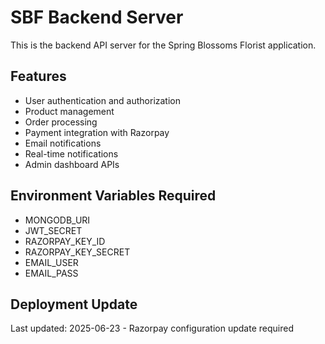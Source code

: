 # SBF Backend Server

This is the backend API server for the Spring Blossoms Florist application.

## Features
- User authentication and authorization
- Product management
- Order processing
- Payment integration with Razorpay
- Email notifications
- Real-time notifications
- Admin dashboard APIs

## Environment Variables Required
- MONGODB_URI
- JWT_SECRET
- RAZORPAY_KEY_ID
- RAZORPAY_KEY_SECRET
- EMAIL_USER
- EMAIL_PASS

## Deployment Update
Last updated: 2025-06-23 - Razorpay configuration update required 